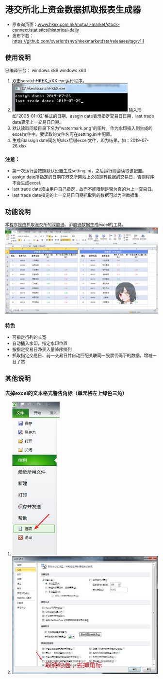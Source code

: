# 港交所北上资金数据抓取报表生成器

* 原查询页面：www.hkex.com.hk/mutual-market/stock-connect/statistics/historical-daily
* 发布下载：https://github.com/overlordsnyt/hkexmarketdata/releases/tag/v1.1

## 使用说明

已编译平台：
windows x86
windows x64

1. 双击scratchHKEX_xXX.exe运行程序。
1. ![输入](resource/base_input.png) 输入形如“2006-01-02”格式的日期，assgin date表示指定交易日日期，last trade date表示上一交易日日期。
1. 默认读取同级目录下名为“watermark.png”的图片，作为水印插入到生成的excel文件中。要读取的文件名可在setting.ini中配置。
1. 生成和assign date同名的xlsx后缀excel文件，即为结果。如：2019-07-26.xlsx

### 注意：
* 第一次运行会按照默认设置生成setting.ini，之后运行则会读取该配置。
* assign date所指定的日期在港交所网站上必须是有数据的交易日，否则程序不会生成excel。
* last trade date须由用户自己指定，故而不能限制是否为真的为上一交易日。
* last trade date指定的上一交易日日期抓取到的数据可以为空数据集。


## 功能说明

本程序是由抓取港交所的深股通、沪股通数据生成excel的工具。
![生成的excel](resource/generated_excel_file.png)

### 特色

* 可指定行列的长宽
* 自动插入水印，指定水印位置
* 按指定交易日净买入量降序排列
* 抓取指定交易日、前一交易日并自动匹配关联同一股票代码下的数据，增减一目了然


## 其他说明

### 去掉excel的文本格式警告角标（单元格左上绿色三角）
1. ![](resource/no_superscript_1.png)
1. ![](resource/no_superscript_2.png)